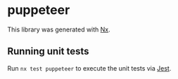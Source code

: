 # puppeteer

This library was generated with [Nx](https://nx.dev).

## Running unit tests

Run `nx test puppeteer` to execute the unit tests via [Jest](https://jestjs.io).
